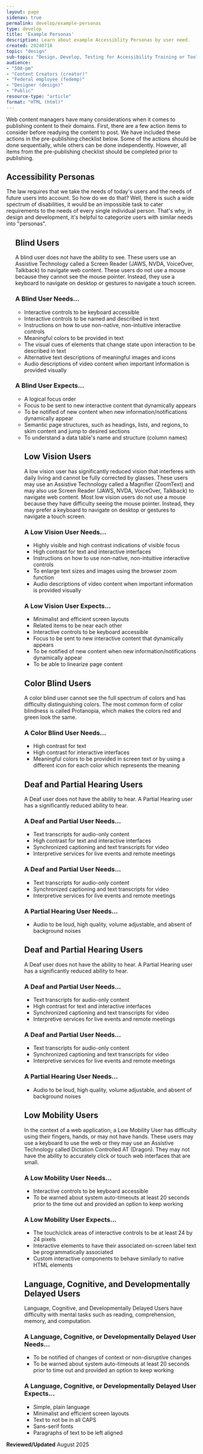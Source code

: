 ```yaml
---
layout: page
sidenav: true
permalink: develop/example-personas
type: develop 
title: 'Example Personas'
description: Learn about example Accessiblity Personas by user need. 
created: 20240718
topic: "design"
sub-topic: "Design, Develop, Testing for Accessibility Training or Tools"
audience:
- "508-pm"
- "Content Creators (creator)"
- "Federal employee (fedemp)"
- "Designer (design)"
- "Public"
resource-type: "article"
format: "HTML (html)"
---
```

Web content managers have many considerations when it comes to publishing content to their domains. First, there are a few action items to consider before readying the content to post. We have included these actions in the pre-publishing checklist below. Some of the actions should be done sequentially, while others can be done independently. However, all items from the pre-publishing checklist should be completed prior to publishing.

## Accessibility Personas
The law requires that we take the needs of today's users and the needs of future users into account.  So how do we do that? Well, there is such a wide spectrum of disabilities, it would be an impossible task to cater requirements to the needs of every single individual person. That's why, in design and development, it's helpful to categorize users with similar needs into "personas".

<ol>
    <h2>Blind Users</h2>
    A blind user does not have the ability to see. These users use an Assistive Technology called a Screen Reader (JAWS, NVDA, VoiceOver, Talkback) to navigate web content. These users do not use a mouse because they cannot see the mouse pointer. Instead, they use a keyboard to navigate on desktop or gestures to navigate a touch screen.
    <h3>A Blind User Needs...</h3>
<ul>
  <li>Interactive controls to be keyboard accessible</li>
  <li>Interactive controls to be named and described in text</li>
  <li>Instructions on how to use non-native, non-intuitive interactive controls</li>
  <li>Meaningful colors to be provided in text</li>
  <li>The visual cues of elements that change state upon interaction to be described in text</li>
  <li>Alternative text descriptions of meaningful images and icons</li>
  <li>Audio descriptions of video content when important information is provided visually</li>
</ul>
    <h3>A Blind User Expects...</h3>
<ul>
  <li>A logical focus order</li>
  <li>Focus to be sent to new interactive content that dynamically appears
</li>
  <li>To be notified of new content when new information/notifications dynamically appear</li>
<li>Semantic page structures, such as headings, lists, and regions, to skim content and jump to desired sections
</li>
  <li>To understand a data table's name and structure (column names)</li>
   <h2>Low Vision Users</h2>
    A low vision user has significantly reduced vision that interferes with daily living and cannot be fully corrected by glasses. These users may use an Assistive Technology called a Magnifier (ZoomText) and may also use Screen Reader (JAWS, NVDA, VoiceOver, Talkback) to navigate web content. Most low vision users do not use a mouse because they have difficulty seeing the mouse pointer. Instead, they may prefer a keyboard to navigate on desktop or gestures to navigate a touch screen. </p>

<p><h3>A Low Vision User Needs...</h3>
<ul>
  <li>Highly visible and high contrast indications of visible focus</li>
  <li>High contrast for text and interactive interfaces</li>
  <li>Instructions on how to use non-native, non-intuitive interactive controls</li>
  <li>To enlarge text sizes and images using the browser zoom function</li>
  <li>Audio descriptions of video content when important information is provided visually</li></ul>
  <p><h3>A Low Vision User Expects...</h3><ul>
  <li>Minimalist and efficient screen layouts</li>
  <li>Related items to be near each other
</li>
  <li>Interactive controls to be keyboard accessible
</li>
  <li>Focus to be sent to new interactive content that dynamically appears
</li>
  <li>To be notified of new content when new information/notifications dynamically appear
</li>
<li>To be able to linearize page content</li>
</p>
    </li></ul>
    <h2>Color Blind Users</h2>
    A color blind user cannot see the full spectrum of colors and has difficulty distinguishing colors. The most common form of color blindness is called Protanopia, which makes the colors red and green look the same.

<h3>A Color Blind User Needs...</h3>
<ul>
  <li>High contrast for text</li>
  <li>High contrast for interactive interfaces
</li>
  <li>Meaningful colors to be provided in screen text or by using a different icon for each color which represents the meaning</li></ul>
   <h2>Deaf and Partial Hearing Users</h2>
    A Deaf user does not have the ability to hear. A Partial Hearing user has a significantly reduced ability to hear. </p>

<p><h3>A Deaf and Partial User Needs...</h3>
<ul>
  <li>Text transcripts for audio-only content
</li>
  <li>High contrast for text and interactive interfaces</li>
  <li>Synchronized captioning and text transcripts for video
</li>
  <li>Interpretive services for live events and remote meetings
</li></ul>
  <p><h3>A Deaf and Partial User Needs...</h3><ul>
  <li>Text transcripts for audio-only content
</li>
  <li>Synchronized captioning and text transcripts for video
</li>
  <li>Interpretive services for live events and remote meetings
</li>
</p></ul><p>
<h3>A Partial Hearing User Needs...</h3><ul>
<li> Audio to be loud, high quality, volume adjustable, and absent of background noises</li></ul>

  <h2>Deaf and Partial Hearing Users</h2>
    A Deaf user does not have the ability to hear. A Partial Hearing user has a significantly reduced ability to hear. </p>

<p><h3>A Deaf and Partial User Needs...</h3>
<ul>
  <li>Text transcripts for audio-only content
</li>
  <li>High contrast for text and interactive interfaces</li>
  <li>Synchronized captioning and text transcripts for video
</li>
  <li>Interpretive services for live events and remote meetings
</li></ul>
  <p><h3>A Deaf and Partial User Needs...</h3><ul>
  <li>Text transcripts for audio-only content
</li>
  <li>Synchronized captioning and text transcripts for video
</li>
  <li>Interpretive services for live events and remote meetings
</li></ul>
</p><p>
<h3>A Partial Hearing User Needs...</h3>
<ul><li> Audio to be loud, high quality, volume adjustable, and absent of background noises</li></p></ul>
<h2>Low Mobility Users</h2>
In the context of a web application, a Low Mobility User has difficulty using their fingers, hands, or may not have hands. These users may use a keyboard to use the web or they may use an Assistive Technology called Dictation Controlled AT (Dragon). They may not have the ability to accurately click or touch web interfaces that are small.

<h3>A Low Mobility User Needs... </h3><ul>
<li> Interactive controls to be keyboard accessible</li>
<li> To be warned about system auto-timeouts at least 20 seconds prior to the time out and provided an option to keep working </li></ul>

<h3>A Low Mobility User Expects... </h3>
<ul><li> The touch/click areas of interactive controls to be at least 24 by 24 pixels</li>
<li> Interactive elements to have their associated on-screen label text be programmatically associated</li>
<li> Custom interactive components to behave similarly to native HTML elements</li></ul>

<p><h2> Language, Cognitive, and Developmentally Delayed Users </h2></p>Language, Cognitive, and Developmentally Delayed Users have difficulty with mental tasks such as reading, comprehension, memory, and computation.</p>

<h3>A Language, Cognitive, or Developmentally Delayed User Needs... </h3><ul>
<li> To be notified of changes of context or non-disruptive changes</li>
<li> To be warned about system auto-timeouts at least 20 seconds prior to time out and provided an option to keep working </li></ul>

<h3>A Language, Cognitive, or Developmentally Delayed User Expects... </h3>
<ul><li> Simple, plain language
</li>
<li> Minimalist and efficient screen layouts</li>
<li> Text to not be in all CAPS
</li>
<li>Sans-serif fonts</li><li>Paragraphs of text to be left aligned
</li>
</ul>
</ol>

**Reviewed/Updated** August 2025
